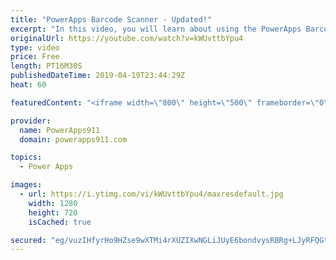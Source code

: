 ```yaml
---
title: "PowerApps Barcode Scanner - Updated!"
excerpt: "In this video, you will learn about using the PowerApps Barcode Scanner. The control recently went from experimental to full production and had a few changes. This video will guide you through how to use this updated control.  PowerApps Consulting and Training at https://www.PowerApps911.com"
originalUrl: https://youtube.com/watch?v=kWUvttbYpu4
type: video
price: Free
length: PT16M30S
publishedDateTime: 2019-04-19T23:44:29Z
heat: 60

featuredContent: "<iframe width=\"800\" height=\"500\" frameborder=\"0\" src=\"https://www.youtube.com/embed/kWUvttbYpu4\" allow=\"accelerometer; autoplay; encrypted-media; gyroscope; picture-in-picture\" allowfullscreen></iframe>"

provider:
  name: PowerApps911
  domain: powerapps911.com

topics:
  - Power Apps

images:
  - url: https://i.ytimg.com/vi/kWUvttbYpu4/maxresdefault.jpg
    width: 1280
    height: 720
    isCached: true

secured: "eg/vuzIHfyrHo9HZse9wXTMi4rXUZIXwNGLiJUyE6bondvysRBRg+LJyRFQGtD1e6FVjkUjeZa6ocT+KQq1+fwS/UfJMLA5njL3hAG8BdkQzeoO/C1Mbs6Hej918adDthIPt7XlXAGqAICOl8eSHnwjr7ace8JoLpqOfScDi7rzWs5cQFctM2fuw5kDGRyJasWL6htRoGtQ751MjoC8bOiSfkxkV/CLUBtyYZ9mFh2Xmk5scvNd6uoG4cJIULZv7/G5jKHzbD+iUcnRKY2CPJr15BZihAirZthwH1im+UhnUJsvq8k+DB2cJLCj72LJKy6f6aKVui0XMfUgsRFjWtxhF9aArc4y17+tQlueZjK5esxeZfpwMtbH9Ewi/ruG34u1bDgp6JcE1r/53AyBTeLH7xcrtTlmayHU8nO14Nx8=;xRA3O396gow8nAkzVjEnfg=="
---
```


